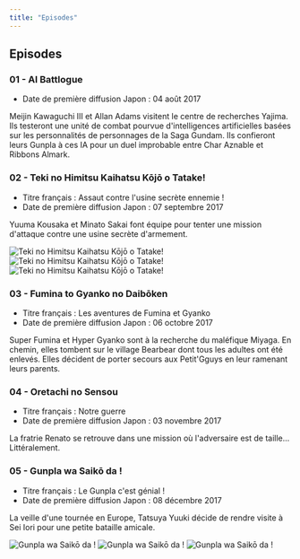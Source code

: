 ```yaml
---
title: "Episodes"
---
```


Episodes
--------


### 01 - AI Battlogue


* Date de première diffusion Japon : 04 août 2017


Meijin Kawaguchi III et Allan Adams visitent le centre de recherches Yajima. Ils testeront une unité de combat pourvue d'intelligences artificielles basées sur les personnalités de personnages de la Saga Gundam. Ils confieront leurs Gunpla à ces IA pour un duel improbable entre Char Aznable et Ribbons Almark. 









### 02 - Teki no Himitsu Kaihatsu Kōjō o Tatake!


* Titre français : Assaut contre l'usine secrète ennemie !
* Date de première diffusion Japon : 07 septembre 2017


Yuuma Kousaka et Minato Sakai font équipe pour tenter une mission d'attaque contre une usine secrète d'armement. 



![Teki no Himitsu Kaihatsu Kōjō o Tatake!](/images/stories/saga/gundambfblg/episodes/02-1.jpg)
![Teki no Himitsu Kaihatsu Kōjō o Tatake!](/images/stories/saga/gundambfblg/episodes/02-2.jpg)
![Teki no Himitsu Kaihatsu Kōjō o Tatake!](/images/stories/saga/gundambfblg/episodes/02-3.jpg)



### 03 - Fumina to Gyanko no Daibōken


* Titre français : Les aventures de Fumina et Gyanko
* Date de première diffusion Japon : 06 octobre 2017


Super Fumina et Hyper Gyanko sont à la recherche du maléfique Miyaga. En chemin, elles tombent sur le village Bearbear dont tous les adultes ont été enlevés. Elles décident de porter secours aux Petit'Gguys en leur ramenant leurs parents. 









### 04 - Oretachi no Sensou


* Titre français : Notre guerre
* Date de première diffusion Japon : 03 novembre 2017


La fratrie Renato se retrouve dans une mission où l'adversaire est de taille... Littéralement. 









### 05 - Gunpla wa Saikō da !


* Titre français : Le Gunpla c'est génial !
* Date de première diffusion Japon : 08 décembre 2017


La veille d'une tournée en Europe, Tatsuya Yuuki décide de rendre visite à Sei Iori pour une petite bataille amicale. 



![Gunpla wa Saikō da !](/images/stories/saga/gundambfblg/episodes/05-1.jpg)
![Gunpla wa Saikō da !](/images/stories/saga/gundambfblg/episodes/05-2.jpg)
![Gunpla wa Saikō da !](/images/stories/saga/gundambfblg/episodes/05-3.jpg)



